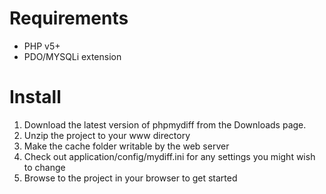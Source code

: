 # Requirements #

  * PHP v5+
  * PDO/MYSQLi extension


# Install #

  1. Download the latest version of phpmydiff from the Downloads page.
  1. Unzip the project to your www directory
  1. Make the cache folder writable by the web server
  1. Check out application/config/mydiff.ini for any settings you might wish to change
  1. Browse to the project in your browser to get started